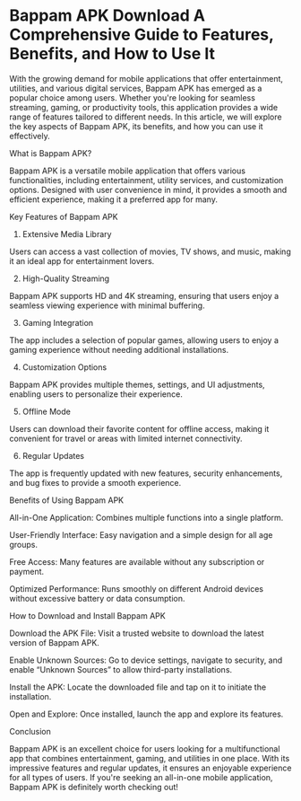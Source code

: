 # Bappam APK Download A Comprehensive Guide to Features, Benefits, and How to Use It

With the growing demand for mobile applications that offer entertainment, utilities, and various digital services, Bappam APK has emerged as a popular choice among users. Whether you're looking for seamless streaming, gaming, or productivity tools, this application provides a wide range of features tailored to different needs. In this article, we will explore the key aspects of Bappam APK, its benefits, and how you can use it effectively.

What is Bappam APK?

Bappam APK is a versatile mobile application that offers various functionalities, including entertainment, utility services, and customization options. Designed with user convenience in mind, it provides a smooth and efficient experience, making it a preferred app for many.

Key Features of Bappam APK

1. Extensive Media Library

Users can access a vast collection of movies, TV shows, and music, making it an ideal app for entertainment lovers.

2. High-Quality Streaming

Bappam APK supports HD and 4K streaming, ensuring that users enjoy a seamless viewing experience with minimal buffering.

3. Gaming Integration

The app includes a selection of popular games, allowing users to enjoy a gaming experience without needing additional installations.

4. Customization Options

Bappam APK provides multiple themes, settings, and UI adjustments, enabling users to personalize their experience.

5. Offline Mode

Users can download their favorite content for offline access, making it convenient for travel or areas with limited internet connectivity.

6. Regular Updates

The app is frequently updated with new features, security enhancements, and bug fixes to provide a smooth experience.

Benefits of Using Bappam APK

All-in-One Application: Combines multiple functions into a single platform.

User-Friendly Interface: Easy navigation and a simple design for all age groups.

Free Access: Many features are available without any subscription or payment.

Optimized Performance: Runs smoothly on different Android devices without excessive battery or data consumption.

How to Download and Install Bappam APK

Download the APK File: Visit a trusted website to download the latest version of Bappam APK.

Enable Unknown Sources: Go to device settings, navigate to security, and enable “Unknown Sources” to allow third-party installations.

Install the APK: Locate the downloaded file and tap on it to initiate the installation.

Open and Explore: Once installed, launch the app and explore its features.

Conclusion

Bappam APK is an excellent choice for users looking for a multifunctional app that combines entertainment, gaming, and utilities in one place. With its impressive features and regular updates, it ensures an enjoyable experience for all types of users. If you're seeking an all-in-one mobile application, Bappam APK is definitely worth checking out!
